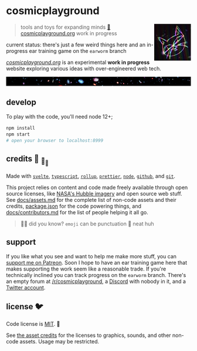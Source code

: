 # cosmicplayground

[<img src="static/assets/characters/cosmic-kitty.jpg" align="right" width="100">](https://cosmicplayground.org)

> tools and toys for expanding minds
> [:milky_way: cosmicplayground.org](https://cosmicplayground.org)
> work in progress

current status: there's just a few weird things here
and an in-progress ear training game on the `earworm` branch

_[cosmicplayground.org](https://cosmicplayground.org)_
is an experimental **work in progress** website exploring
various ideas with over-engineered web tech.

![galaxies](static/assets/space/galaxies-banner.jpg)

## develop

To play with the code, you'll need node 12+;

```bash
npm install
npm start
# open your browser to localhost:8999
```

## credits :turtle: <sub>:turtle:</sub><sub><sub>:turtle:</sub></sub>

Made with [`svelte`](https://github.com/sveltejs/svelte),
[`typescript`](https://github.com/microsoft/TypeScript),
[`rollup`](https://github.com/rollup/rollup),
[`prettier`](https://github.com/prettier/prettier),
[`node`](https://nodejs.org),
[`github`](https://github.com), and [`git`](https://git-scm.com/).

This project relies on content and code made freely available
through open source licenses, like
[NASA's Hubble imagery](https://www.spacetelescope.org)
and open source web stuff.
See [docs/assets.md](docs/assets.md) for
the complete list of non-code assets and their credits,
[package.json](package.json) for the code powering things,
and [docs/contributors.md](docs/contributors.md)
for the list of people helping it all go.

> :rainbow::sparkles: did you know? `emoji` can be punctuation :snail: neat huh

## support

If you like what you see and want to help me make more stuff,
you can [support me on Patreon](https://patreon.com/ryanatkn).
Soon I hope to have an ear training game here that makes
supporting the work seem like a reasonable trade.
If you're technically inclined you can track progress on the `earworm` branch.
There's an empty forum at
[/r/cosmicplayground](https://reddit.com/r/cosmicplayground),
a [Discord](https://discord.gg/57XP5Pv) with nobody in it,
and a [Twitter account](https://twitter.com/cpg_org).

## license :bird:

Code license is [MIT](license). :dolphin:

See [the asset credits](docs/assets.md) for the licenses
to graphics, sounds, and other non-code assets.
Usage may be restricted.
